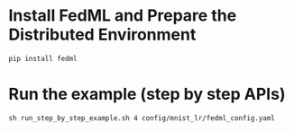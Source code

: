 # Install FedML and Prepare the Distributed Environment
```
pip install fedml
```


# Run the example (step by step APIs)
```
sh run_step_by_step_example.sh 4 config/mnist_lr/fedml_config.yaml
```

